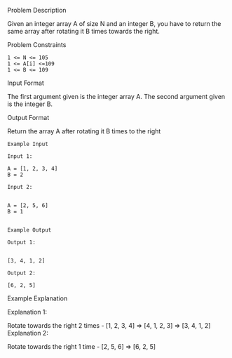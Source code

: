 Problem Description

Given an integer array A of size N and an integer B, you have to return the same array after rotating it B times towards the right.


Problem Constraints

    1 <= N <= 105
    1 <= A[i] <=109
    1 <= B <= 109


Input Format

The first argument given is the integer array A.
The second argument given is the integer B.


Output Format

Return the array A after rotating it B times to the right


    Example Input
    
    Input 1:
    
    A = [1, 2, 3, 4]
    B = 2
    
    Input 2:
    
    
    A = [2, 5, 6]
    B = 1
    
    
    Example Output
    
    Output 1:
    
    
    [3, 4, 1, 2]
    
    Output 2:
    
    [6, 2, 5]


Example Explanation

Explanation 1:


Rotate towards the right 2 times - [1, 2, 3, 4] => [4, 1, 2, 3] => [3, 4, 1, 2]
Explanation 2:

Rotate towards the right 1 time - [2, 5, 6] => [6, 2, 5]
